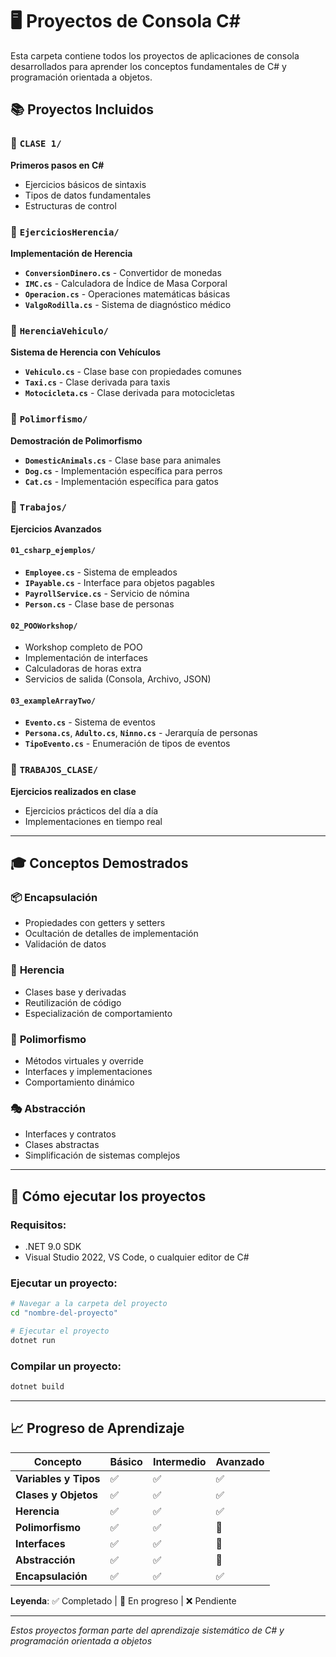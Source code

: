 # 🖥️ Proyectos de Consola C#

Esta carpeta contiene todos los proyectos de aplicaciones de consola desarrollados para aprender los conceptos fundamentales de C# y programación orientada a objetos.

## 📚 Proyectos Incluidos

### 🎯 `CLASE 1/`
**Primeros pasos en C#**
- Ejercicios básicos de sintaxis
- Tipos de datos fundamentales
- Estructuras de control

### 🧬 `EjerciciosHerencia/`
**Implementación de Herencia**
- **`ConversionDinero.cs`** - Convertidor de monedas
- **`IMC.cs`** - Calculadora de Índice de Masa Corporal
- **`Operacion.cs`** - Operaciones matemáticas básicas
- **`ValgoRodilla.cs`** - Sistema de diagnóstico médico

### 🚗 `HerenciaVehiculo/`
**Sistema de Herencia con Vehículos**
- **`Vehiculo.cs`** - Clase base con propiedades comunes
- **`Taxi.cs`** - Clase derivada para taxis
- **`Motocicleta.cs`** - Clase derivada para motocicletas

### 🐾 `Polimorfismo/`
**Demostración de Polimorfismo**
- **`DomesticAnimals.cs`** - Clase base para animales
- **`Dog.cs`** - Implementación específica para perros
- **`Cat.cs`** - Implementación específica para gatos

### 💼 `Trabajos/`
**Ejercicios Avanzados**

#### `01_csharp_ejemplos/`
- **`Employee.cs`** - Sistema de empleados
- **`IPayable.cs`** - Interface para objetos pagables
- **`PayrollService.cs`** - Servicio de nómina
- **`Person.cs`** - Clase base de personas

#### `02_POOWorkshop/`
- Workshop completo de POO
- Implementación de interfaces
- Calculadoras de horas extra
- Servicios de salida (Consola, Archivo, JSON)

#### `03_exampleArrayTwo/`
- **`Evento.cs`** - Sistema de eventos
- **`Persona.cs`**, **`Adulto.cs`**, **`Ninno.cs`** - Jerarquía de personas
- **`TipoEvento.cs`** - Enumeración de tipos de eventos

### 🏫 `TRABAJOS_CLASE/`
**Ejercicios realizados en clase**
- Ejercicios prácticos del día a día
- Implementaciones en tiempo real

---

## 🎓 Conceptos Demostrados

### 📦 **Encapsulación**
- Propiedades con getters y setters
- Ocultación de detalles de implementación
- Validación de datos

### 🧬 **Herencia**
- Clases base y derivadas
- Reutilización de código
- Especialización de comportamiento

### 🔄 **Polimorfismo**
- Métodos virtuales y override
- Interfaces y implementaciones
- Comportamiento dinámico

### 🎭 **Abstracción**
- Interfaces y contratos
- Clases abstractas
- Simplificación de sistemas complejos

---

## 🚀 Cómo ejecutar los proyectos

### Requisitos:
- .NET 9.0 SDK
- Visual Studio 2022, VS Code, o cualquier editor de C#

### Ejecutar un proyecto:
```bash
# Navegar a la carpeta del proyecto
cd "nombre-del-proyecto"

# Ejecutar el proyecto
dotnet run
```

### Compilar un proyecto:
```bash
dotnet build
```

---

## 📈 Progreso de Aprendizaje

| Concepto | Básico | Intermedio | Avanzado |
|----------|---------|------------|----------|
| **Variables y Tipos** | ✅ | ✅ | ✅ |
| **Clases y Objetos** | ✅ | ✅ | ✅ |
| **Herencia** | ✅ | ✅ | ✅ |
| **Polimorfismo** | ✅ | ✅ | 🔄 |
| **Interfaces** | ✅ | ✅ | 🔄 |
| **Abstracción** | ✅ | ✅ | 🔄 |
| **Encapsulación** | ✅ | ✅ | ✅ |

**Leyenda**: ✅ Completado | 🔄 En progreso | ❌ Pendiente

---

*Estos proyectos forman parte del aprendizaje sistemático de C# y programación orientada a objetos*